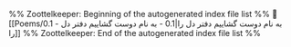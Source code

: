 %% Zoottelkeeper: Beginning of the autogenerated index file list  %%
📄 [[Poems/0.1 - به نام دوست گشاییم دفتر دل را|0.1 - به نام دوست گشاییم دفتر دل را]]
%% Zoottelkeeper: End of the autogenerated index file list  %%
